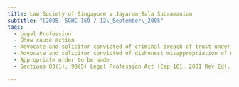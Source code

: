 ```yaml
---
title: Law Society of Singapore v Jayaram Bala Subramaniam 
subtitle: "[2005] SGHC 169 / 12\_September\_2005"
tags:
  - Legal Profession
  - Show cause action
  - Advocate and solicitor convicted of criminal breach of trust under s 409 Penal Code (Cap 224, 1985 Rev Ed)
  - Advocate and solicitor convicted of dishonest misappropriation of money under s 406 Penal Code
  - Appropriate order to be made
  - Sections 83(1), 98(5) Legal Profession Act (Cap 161, 2001 Rev Ed), Sections 406, 409 Penal Code (Cap 224, 1985 Rev Ed)

---
```


